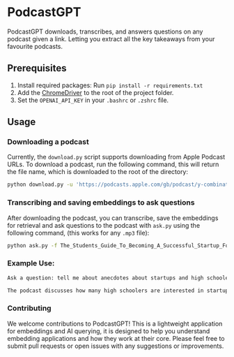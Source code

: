 # PodcastGPT

PodcastGPT downloads, transcribes, and answers questions on any podcast given a link. Letting you extract all the key takeaways from your favourite podcasts.

## Prerequisites

1. Install required packages: Run `pip install -r requirements.txt`
2. Add the [ChromeDriver](https://chromedriver.chromium.org/downloads) to the root of the project folder.
3. Set the `OPENAI_API_KEY` in your `.bashrc` or `.zshrc` file.

## Usage

### Downloading a podcast

Currently, the `download.py` script supports downloading from Apple Podcast URLs. To download a podcast, run the following command, this will return the file name, which is downloaded to the root of the directory:

```bash
python download.py -u 'https://podcasts.apple.com/gb/podcast/y-combinator/id1236907421?i=1000610561547'
```

### Transcribing and saving embeddings to ask questions

After downloading the podcast, you can transcribe, save the embeddings for retrieval and ask questions to the podcast with `ask.py` using the following command, (this works for any `.mp3` file):

```bash
python ask.py -f The_Students_Guide_To_Becoming_A_Successful_Startup_Founder.mp3
```

### Example Use:

```bash
Ask a question: tell me about anecdotes about startups and high schoolers

The podcast discusses how many high schoolers are interested in startups and the tech world, and how some even anonymously participate in startups on Discord. The hosts encourage high schoolers to learn skills like coding, design, and launching products, and to be honest with themselves and others. They also emphasize the importance of playing the long game and being patient in pursuing their dreams. The hosts give examples of successful people who started pursuing their dreams in high school, such as the creators of a music recommendation plugin for Winamp. They also share personal anecdotes about their own experiences with startups and the importance of honesty in the industry.
```

### Contributing

We welcome contributions to PodcastGPT! This is a lightweight application for embeddings and AI querying, it is designed to help you understand embedding applications and how they work at their core. Please feel free to submit pull requests or open issues with any suggestions or improvements.
